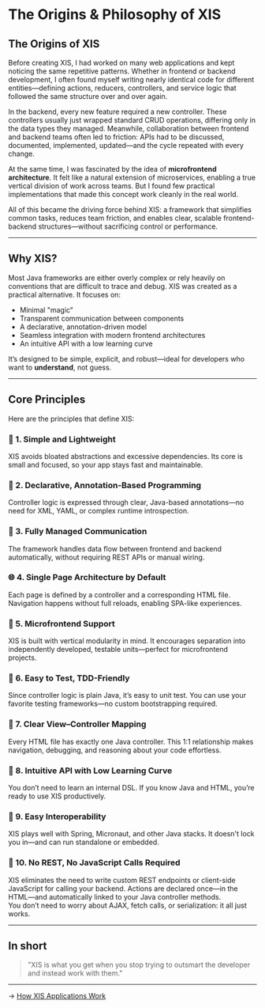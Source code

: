 # The Origins & Philosophy of XIS

## The Origins of XIS

Before creating XIS, I had worked on many web applications and kept noticing the same repetitive patterns. Whether in
frontend or backend development, I often found myself writing nearly identical code for different entities—defining
actions, reducers, controllers, and service logic that followed the same structure over and over again.

In the backend, every new feature required a new controller. These controllers usually just wrapped standard CRUD
operations, differing only in the data types they managed. Meanwhile, collaboration between frontend and backend teams
often led to friction: APIs had to be discussed, documented, implemented, updated—and the cycle repeated with every
change.

At the same time, I was fascinated by the idea of **microfrontend architecture**. It felt like a natural extension of
microservices, enabling a true vertical division of work across teams. But I found few practical implementations that
made this concept work cleanly in the real world.

All of this became the driving force behind XIS: a framework that simplifies common tasks, reduces team friction, and
enables clear, scalable frontend-backend structures—without sacrificing control or performance.

---

## Why XIS?

Most Java frameworks are either overly complex or rely heavily on conventions that are difficult to trace and debug. XIS
was created as a practical alternative. It focuses on:

- Minimal "magic"
- Transparent communication between components
- A declarative, annotation-driven model
- Seamless integration with modern frontend architectures
- An intuitive API with a low learning curve

It’s designed to be simple, explicit, and robust—ideal for developers who want to **understand**, not guess.

---

## Core Principles

Here are the principles that define XIS:

### 🧩 1. Simple and Lightweight

XIS avoids bloated abstractions and excessive dependencies. Its core is small and focused, so your app stays fast and
maintainable.

### 🧠 2. Declarative, Annotation-Based Programming

Controller logic is expressed through clear, Java-based annotations—no need for XML, YAML, or complex runtime
introspection.

### 🔄 3. Fully Managed Communication

The framework handles data flow between frontend and backend automatically, without requiring REST APIs or manual
wiring.

### 🌐 4. Single Page Architecture by Default

Each page is defined by a controller and a corresponding HTML file. Navigation happens without full reloads, enabling
SPA-like experiences.

### 🧱 5. Microfrontend Support

XIS is built with vertical modularity in mind. It encourages separation into independently developed, testable
units—perfect for microfrontend projects.

### 🧪 6. Easy to Test, TDD-Friendly

Since controller logic is plain Java, it’s easy to unit test. You can use your favorite testing frameworks—no custom
bootstrapping required.

### 🔗 7. Clear View–Controller Mapping

Every HTML file has exactly one Java controller. This 1:1 relationship makes navigation, debugging, and reasoning about
your code effortless.

### 🧭 8. Intuitive API with Low Learning Curve

You don’t need to learn an internal DSL. If you know Java and HTML, you’re ready to use XIS productively.

### 🔧 9. Easy Interoperability

XIS plays well with Spring, Micronaut, and other Java stacks. It doesn't lock you in—and can run standalone or embedded.

### 🔌 10. No REST, No JavaScript Calls Required

XIS eliminates the need to write custom REST endpoints or client-side JavaScript for calling your backend. Actions are
declared once—in the HTML—and automatically linked to your Java controller methods.  
You don’t need to worry about AJAX, fetch calls, or serialization: it all just works.

---

## In short

> "XIS is what you get when you stop trying to outsmart the developer and instead work with them."

---

→ [How XIS Applications Work](01-overview.md)

